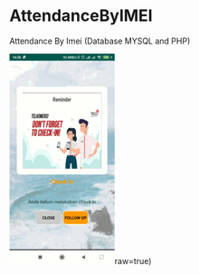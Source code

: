 # AttendanceByIMEI
Attendance By Imei (Database MYSQL and PHP)

![alt text](https://github.com/irawanmurjayanto/AttendanceByIMEI/blob/main/src/com/irawan/atttelkom/pictprog/pict1.gif)raw=true)
